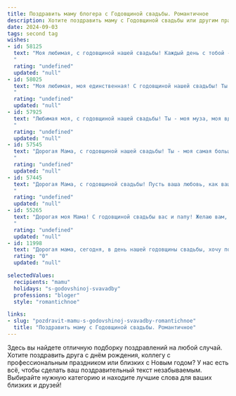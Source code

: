```yaml
---
title: Поздравить маму блогера с Годовщиной свадьбы. Романтичное
description: Хотите поздравить маму с Годовщиной свадьбы или другим праздником? Наш ИИ создаст незабываемое поздравление, а вы обязательно выделитесь среди других.  
date: 2024-09-03
tags: second tag
wishes:
- id: 58125
  text: "Моя любимая, с годовщиной нашей свадьбы! Каждый день с тобой - это волшебство, каждый миг -  романтическая история. Спасибо за то, что ты - моя муза, моя поддержка, моя любовь.  Пусть наше счастье будет вечным, как звёзды, а любовь - яркой, как солнце. С Днём рождения нашей семьи!
  "
  rating: "undefined"
  updated: "null"
- id: 58025
  text: "Моя любимая, моя единственная! С годовщиной нашей свадьбы! Ты – моя муза, мой источник вдохновения, мой компас в мире блогов и жизни. Каждый день с тобой – это праздник, каждый миг – история, которую мы пишем вместе. Спасибо за твою любовь, поддержку и бесконечную верность. Давай вместе создавать новые шедевры, как в жизни, так и в наших блогах!
  "
  rating: "undefined"
  updated: "null"
- id: 57925
  text: "Любимая моя, с годовщиной нашей свадьбы! Ты - моя муза, моя вдохновительница, моя самая большая любовь. Каждый день с тобой – это приключение, наполненное счастьем, смехом и нежностью. Спасибо, что ты есть в моей жизни, спасибо за твою поддержку, за твой талант и вдохновение, которое ты даришь мне и всему миру своими блогами. Ты - моя самая большая гордость, и я бесконечно счастлив быть твоим мужем!
  "
  rating: "undefined"
  updated: "null"
- id: 57545
  text: "Дорогая Мама, с годовщиной нашей свадьбы! Ты - моя самая большая любовь, моя муза, моя вдохновительница! Спасибо тебе за все прекрасные моменты, за твою веру в меня и за то, что ты всегда рядом. С каждым годом наша любовь становится только крепче, как и наша жизнь, которую мы строим вместе!  Ты - моя мечта, воплощенная в реальность. Давай отмечать этот день, наполненный любовью, и продолжать писать нашу удивительную историю!
  "
  rating: "undefined"
  updated: "null"
- id: 57445
  text: "Дорогая Мама, с годовщиной свадьбы! Пусть ваша любовь, как ваш блог, будет всегда яркой, интересной и полна вдохновения. Желаю вам бесконечного счастья и нежности, чтобы каждый день был наполнен любовью и душевным теплом. 🎉💖
  "
  rating: "undefined"
  updated: "null"
- id: 55265
  text: "Дорогая моя Мама! С годовщиной свадьбы вас и папу! Желаю вам, чтобы ваша любовь, как ваш блог, продолжала  расти, вдохновлять и объединять всех вокруг. Пусть каждый день вашей жизни будет наполнен счастьем,  взаимопониманием и нежностью, как прекрасные кадры на вашем канале. С любовью, ваш ребенок!
  "
  rating: "undefined"
  updated: "null"
- id: 11998
  text: "Дорогая мама, сегодня, в день нашей годовщины свадьбы, хочу поздравить тебя с этим прекрасным праздником! Как блогер, ты вдохновляешь не только меня, но и тысячи твоих подписчиков своей творческой энергией и яркими идеями. Пусть каждый день нашей совместной жизни будет наполнен любовью, взаимопониманием и новыми свершениями. Ты моя самая любимая и неповторимая, и я благодарна судьбе за то, что ты моя мама. С днем свадьбы, любимая!"
  rating: "0"
  updated: "null"

selectedValues:
  recipients: "mamu"
  holidays: "s-godovshinoj-svavadby"
  professions: "bloger"
  style: "romantichnoe"

links:
- slug: "pozdravit-mamu-s-godovshinoj-svavadby-romantichnoe"
  title: "Поздравить маму с Годовщиной свадьбы. Романтичное"
---
```


Здесь вы найдете отличную подборку поздравлений на любой случай. 
Хотите поздравить друга с днём рождения, коллегу с профессиональным праздником или близких с Новым годом? У нас есть всё, чтобы сделать ваш поздравительный текст незабываемым. Выбирайте нужную категорию и находите лучшие слова для ваших близких и друзей!
